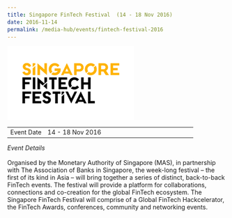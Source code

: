 ```yaml
---
title: Singapore FinTech Festival  (14 - 18 Nov 2016)
date: 2016-11-14
permalink: /media-hub/events/fintech-festival-2016
---
```

![Singapore FinTech Festival 2016](/images/media-hub/events/till-2020/fintech-festival-2016.png) 

<table style="width:100%">
  <tr>
    <td style="width:20%">Event Date</td>	
    <td style="width:80%">14 - 18 Nov 2016</td>	
  </tr>
</table>

*Event Details*<br>		
Organised by the Monetary Authority of Singapore (MAS), in partnership with The Association of Banks in Singapore, the week-long festival – the first of its kind in Asia – will bring together a series of distinct, back-to-back FinTech events. The festival will provide a platform for collaborations, connections and co-creation for the global FinTech ecosystem. The Singapore FinTech Festival will comprise of a Global FinTech Hackcelerator, the FinTech Awards, conferences, community and networking events.